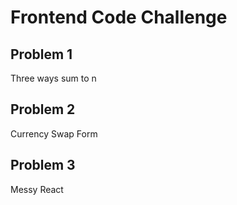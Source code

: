 # Frontend Code Challenge #

## Problem 1 ##
Three ways sum to n

## Problem 2 ##
Currency Swap Form

## Problem 3 ##
Messy React
